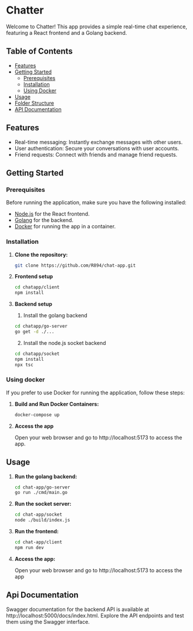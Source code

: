 # Chatter

Welcome to Chatter! This app provides a simple real-time chat experience, featuring a React frontend and a Golang backend.

## Table of Contents

- [Features](#features)
- [Getting Started](#getting-started)
  - [Prerequisites](#prerequisites)
  - [Installation](#installation)
  - [Using Docker](#using-docker)
- [Usage](#usage)
- [Folder Structure](#folder-structure)
- [API Documentation](#api-documentation)

## Features

- Real-time messaging: Instantly exchange messages with other users.
- User authentication: Secure your conversations with user accounts.
- Friend requests: Connect with friends and manage friend requests.

## Getting Started

### Prerequisites

Before running the application, make sure you have the following installed:

- [Node.js](https://nodejs.org/) for the React frontend.
- [Golang](https://golang.org/) for the backend.
- [Docker](https://www.docker.com/) for running the app in a container.

### Installation
1. **Clone the repository:**

   ```bash
   git clone https://github.com/R894/chat-app.git
   ```

2. **Frontend setup**

    ```bash
    cd chatapp/client
    npm install
    ```

3. **Backend setup**

    1. Install the golang backend
    ```bash
    cd chatapp/go-server
    go get -d ./...
    ```
    2. Install the node.js socket backend
    ```bash
    cd chatapp/socket
    npm install
    npx tsc
    ```

### Using docker
If you prefer to use Docker for running the application, follow these steps:

1. **Build and Run Docker Containers:**
    ```bash
    docker-compose up
    ```
2. **Access the app**

    Open your web browser and go to http://localhost:5173 to access the app.

## Usage
1. **Run the golang backend:**
    ```bash
    cd chat-app/go-server
    go run ./cmd/main.go
    ```

2. **Run the socket server:**
    ```bash
    cd chat-app/socket
    node ./build/index.js
    ```

2. **Run the frontend:**
    ```bash
    cd chat-app/client
    npm run dev
    ```
3. **Access the app:**

    Open your web browser and go to http://localhost:5173 to access the app

## Api Documentation

Swagger documentation for the backend API is available at http://localhost:5000/docs/index.html. Explore the API endpoints and test them using the Swagger interface.
